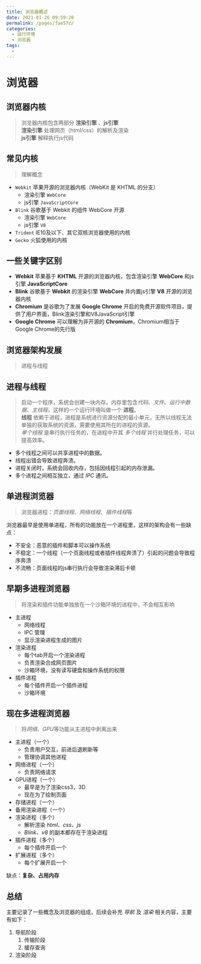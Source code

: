 ```yaml
---
title: 浏览器概述
date: 2021-01-26 09:59:28
permalink: /pages/fae57c/
categories:
  - 运行环境
  - 浏览器
tags:
  - 
---
```

# 浏览器

## 浏览器内核
> 浏览器内核包含两部分 **渲染引擎** 、**js引擎**  
> **渲染引擎** 处理网页（html/css）的解析及渲染  
> **js引擎** 解释执行js代码

## 常见内核
> 理解概念
+ `Webkit` 苹果开源的浏览器内核（WebKit 是 KHTML 的分支）
  + 渲染引擎 `WebCore`
  + js引擎 `JavaScriptCore`
+ `Blink` 谷歌基于 Webkit 的组件 WebCore 开源
  + 渲染引擎 `WebCore`
  + js引擎 `V8`
+ `Trident` IE10及以下、其它双核浏览器使用的内核
+ `Gecko` 火狐使用的内核

## 一些关键字区别
+ **Webkit** 苹果基于 **KHTML** 开源的浏览器内核，包含渲染引擎 **WebCore** 和js引擎 **JavaScriptCore**
+ **Blink** 谷歌基于 **Webkit** 的渲染引擎 **WebCore** 并内置js引擎 **V8** 开源的浏览器内核
+ **Chromium** 是谷歌为了发展 **Google Chrome** 开启的免费开源软件项目，提供了用户界面，Blink渲染引擎和V8JavaScript引擎
+ **Google Chrome** 可以理解为非开源的 **Chromium**，Chromium相当于Google Chrome的先行版

## 浏览器架构发展
> 进程与线程

## 进程与线程
> 启动一个程序，系统会创建一块内存。内存里包含*代码*、*文件*、*运行中数据*、*主线程*，这样的一个运行环境叫做一个 **进程**。  
> **线程** 依赖于进程，进程是系统进行资源分配的最小单元，无所以线程无法单独的获取系统的资源，需要使用其所在的进程的资源。  
> *单个线程* 是串行执行任务的，在进程中开其 *多个线程* 并行处理任务，可以提高效率。

+ 多个线程之间可以共享进程中的数据。  
+ 线程出错会导致进程奔溃。  
+ 进程关闭时，系统会回收内存，包括因线程引起的内存泄漏。  
+ 多个进程之间相互独立，通过 *IPC* 通讯。

## 单进程浏览器
> 浏览器进程：*页面线程*、*网络线程*、*插件线程*等
>
浏览器最早是使用单进程，所有的功能放在一个进程里，这样的架构会有一些缺点：
+ 不安全：恶意的插件和脚本可以操作系统
+ 不稳定：一个线程（一个页面线程或者插件线程奔溃了）引起的问题会导致程序奔溃
+ 不流畅：页面线程的js串行执行会导致渲染滞后卡顿

## 早期多进程浏览器
> 将渲染和插件功能单独放在一个沙箱环境的进程中，不会相互影响
+ 主进程
  + 网络线程
  + IPC 管理
  + 显示渲染进程生成的图片
+ 渲染进程
  + 每个tab开启一个渲染进程
  + 负责渲染合成网页图片
  + 沙箱环境，没有读写硬盘和操作系统的权限
+ 插件进程
  + 每个插件开启一个插件进程
  + 沙箱环境

## 现在多进程浏览器
> 将*网络*、*GPU*等功能从主进程中剥离出来
+ 主进程（一个）
  + 负责用户交互，前进后退刷新等
  + 管理协调其他进程
+ 网络进程（一个）
  + 负责网络请求
+ GPU进程（一个）
  + 最早是为了渲染css3，3D
  + 现在为了绘制页面
+ 存储进程（一个）
+ 备用渲染进程（一个）
+ 渲染进程（多个）
  + 解析渲染 *html、css、js*
  + *Blink、v8* 的副本都存在于渲染进程
+ 插件进程（多个）
  + 每个插件开启一个
+ 扩展进程（多个）
  + 每个扩展开启一个

缺点：**复杂、占用内存**

## 总结
主要记录了一些概念及浏览器的组成，后续会补充 *导航* 及 *渲染* 相关内容，主要有如下：
1. 导航阶段
   1. 传输阶段
   2. 缓存查询
2. 渲染阶段
